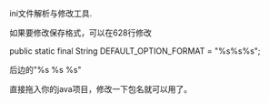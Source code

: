 ini文件解析与修改工具.

如果要修改保存格式，可以在628行修改

public static final String DEFAULT_OPTION_FORMAT = "%s%s%s";

后边的"%s %s %s"

直接拖入你的java项目，修改一下包名就可以用了。